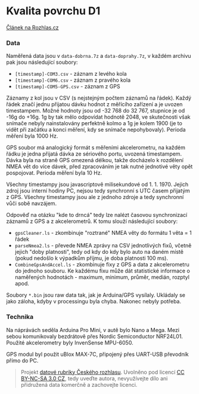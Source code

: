 # Kvalita povrchu D1

[Článek na Rozhlas.cz](http://www.rozhlas.cz/zpravy/data/_zprava/tri-roky-modernizace-d1-kde-to-nejvic-drnca--1559167)

### Data

Naměřená data jsou v `data-dobrna.7z` a `data-doprahy.7z`, v každém archivu pak jsou následující soubory:

* `[timestamp]-COM3.csv` - záznam z levého kola
* `[timestamp]-COM6.csv` - záznam z pravého kola
* `[timestamp]-COM5-GPS.csv` - záznam z GPS

Záznamy z kol jsou v CSV (s nejstejným počtem záznamů na řádek). Každý řádek značí jednu přijatou dávku hodnot z měřícího zařízení a je uvozen timestampem. Možné hodnoty jsou od -32 768 do 32 767, stupnice je od -16g do +16g. 1g by tak mělo odpovídat hodnotě 2048, ve skutečnosti však snímače nebyly nainstalovány perfektně kolmo a 1g je kolem 1900 (je to vidět při začátku a konci měření, kdy se snímače nepohybovaly). Perioda měření byla 1000 Hz.

GPS soubor má analogický formát s měřeními akcelerometru, na každém řádku je jedna přijatá dávka ze sériového portu, uvozená timestampem. Dávka byla na straně GPS omezená délkou, takže docházelo k rozdělení NMEA vět do více dávek, před zpracováním je tak nutné jednotivé věty opět pospojovat. Perioda měření byla 10 Hz.

Všechny timestampy jsou javascriptově milisekundové od 1. 1. 1970. Jejich zdroj jsou interní hodiny PC, nejsou tedy synchronní s UTC časem přijatým z GPS. Všechny timestampy jsou ale z jednoho zdroje a tedy synchronní vůči sobě navzájem.

Odpověď na otázku "kde to drncá" tedy lze nalézt časovou synchronizací záznamů z GPS a z akcelerometrů. K tomu slouží následující soubory:

* `gpsCleaner.ls` - zkombinuje "roztrané" NMEA věty do formátu 1 věta = 1 řádek
* `parseNmea2.ls` - převede NMEA zprávy na CSV jednotlivých fixů, včetně jejich "doby platnosti", tedy od kdy do kdy bylo auto na daném místě (pokud nedošlo k výpadkům příjmu, je doba platnosti 100 ms).
* `CombineGpsAndAccel.ls` - zkombinuje fixy z GPS a data z akcelerometru do jednoho souboru. Ke každému fixu může dát statistické informace o naměřených hodnotách - maximum, minimum, průměr, medián, rozptyl apod.

Soubory `*.bin` jsou raw data tak, jak je Arduina/GPS vysílaly. Ukládaly se jako záloha, kdyby v processingu byla chyba. Nakonec nebyly potřeba.

### Technika

Na náprávách seděla Arduina Pro Mini, v autě bylo Nano a Mega. Mezi sebou komunikovaly bezdrátově přes Nordic Semiconductor NRF24L01. Použité akcelerometry byly InvenSense MPU-6050.

GPS modul byl použit uBlox MAX-7C, připojený přes UART-USB převodník přímo do PC.

> Projekt [datové rubriky Českého rozhlasu](http://www.rozhlas.cz/zpravy/data/). Uvolněno pod licencí [CC BY-NC-SA 3.0 CZ](http://creativecommons.org/licenses/by-nc-sa/3.0/cz/), tedy uveďte autora, nevyužívejte dílo ani přidružená data komerčně a zachovejte licenci.
